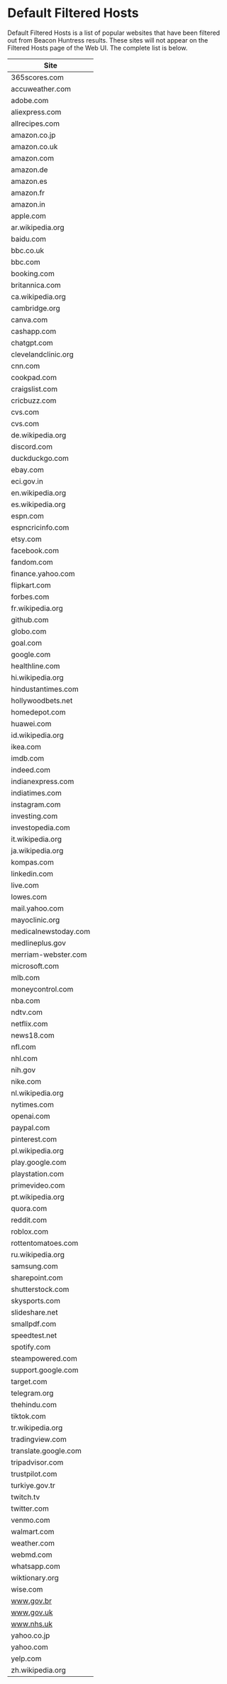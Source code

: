 # Default Filtered Hosts

Default Filtered Hosts is a list of popular websites that have been filtered out from Beacon Huntress results. These sites will not appear on the Filtered Hosts page of the Web UI. The complete list is below.

| Site                 |
| -------------------- |
| 365scores.com        |
| accuweather.com      |
| adobe.com            |
| aliexpress.com       |
| allrecipes.com       |
| amazon.co.jp         |
| amazon.co.uk         |
| amazon.com           |
| amazon.de            |
| amazon.es            |
| amazon.fr            |
| amazon.in            |
| apple.com            |
| ar.wikipedia.org     |
| baidu.com            |
| bbc.co.uk            |
| bbc.com              |
| booking.com          |
| britannica.com       |
| ca.wikipedia.org     |
| cambridge.org        |
| canva.com            |
| cashapp.com          |
| chatgpt.com          |
| clevelandclinic.org  |
| cnn.com              |
| cookpad.com          |
| craigslist.com       |
| cricbuzz.com         |
| cvs.com              |
| cvs.com              |
| de.wikipedia.org     |
| discord.com          |
| duckduckgo.com       |
| ebay.com             |
| eci.gov.in           |
| en.wikipedia.org     |
| es.wikipedia.org     |
| espn.com             |
| espncricinfo.com     |
| etsy.com             |
| facebook.com         |
| fandom.com           |
| finance.yahoo.com    |
| flipkart.com         |
| forbes.com           |
| fr.wikipedia.org     |
| github.com           |
| globo.com            |
| goal.com             |
| google.com           |
| healthline.com       |
| hi.wikipedia.org     |
| hindustantimes.com   |
| hollywoodbets.net    |
| homedepot.com        |
| huawei.com           |
| id.wikipedia.org     |
| ikea.com             |
| imdb.com             |
| indeed.com           |
| indianexpress.com    |
| indiatimes.com       |
| instagram.com        |
| investing.com        |
| investopedia.com     |
| it.wikipedia.org     |
| ja.wikipedia.org     |
| kompas.com           |
| linkedin.com         |
| live.com             |
| lowes.com            |
| mail.yahoo.com       |
| mayoclinic.org       |
| medicalnewstoday.com |
| medlineplus.gov      |
| merriam-webster.com  |
| microsoft.com        |
| mlb.com              |
| moneycontrol.com     |
| nba.com              |
| ndtv.com             |
| netflix.com          |
| news18.com           |
| nfl.com              |
| nhl.com              |
| nih.gov              |
| nike.com             |
| nl.wikipedia.org     |
| nytimes.com          |
| openai.com           |
| paypal.com           |
| pinterest.com        |
| pl.wikipedia.org     |
| play.google.com      |
| playstation.com      |
| primevideo.com       |
| pt.wikipedia.org     |
| quora.com            |
| reddit.com           |
| roblox.com           |
| rottentomatoes.com   |
| ru.wikipedia.org     |
| samsung.com          |
| sharepoint.com       |
| shutterstock.com     |
| skysports.com        |
| slideshare.net       |
| smallpdf.com         |
| speedtest.net        |
| spotify.com          |
| steampowered.com     |
| support.google.com   |
| target.com           |
| telegram.org         |
| thehindu.com         |
| tiktok.com           |
| tr.wikipedia.org     |
| tradingview.com      |
| translate.google.com |
| tripadvisor.com      |
| trustpilot.com       |
| turkiye.gov.tr       |
| twitch.tv            |
| twitter.com          |
| venmo.com            |
| walmart.com          |
| weather.com          |
| webmd.com            |
| whatsapp.com         |
| wiktionary.org       |
| wise.com             |
| www.gov.br           |
| www.gov.uk           |
| www.nhs.uk           |
| yahoo.co.jp          |
| yahoo.com            |
| yelp.com             |
| zh.wikipedia.org     |
